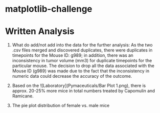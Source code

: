 # matplotlib-challenge

# Written Analysis

1. What do add/not add into the data for the further analysis: As the two .csv files merged and discovered duplicates, there were duplicates in timepoints for the Mouse ID: g989; in addition, there was an inconsistency in tumor volume (mm3) for duplicate timepoints for the particular mouse. The decision to drop all the data associated with the Mouse ID (g989) was made due to the fact that the inconsistency in numeric data could decrease the accuracy of the outcome.  

2. Based on the ![Laboratory](Pymaceuticals/Bar Plot 1.png), there is approx. 20-25% more mice in total numbers treated by Capomulin and Ramicane.

3. The pie plot distribution of female vs. male mice 
